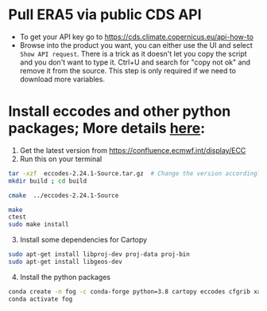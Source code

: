 # Pull ERA5 via public CDS API

- To get your API key go to https://cds.climate.copernicus.eu/api-how-to
- Browse into the product you want, you can either use the UI and select `Show API request`. There is a trick as it doesn't let you copy the script and you don't want to type it. Ctrl+U and search for "copy not ok" and remove it from the source. This step is only required if we need to download more variables.

# Install eccodes and other python packages; More details [here](https://confluence.ecmwf.int/display/ECC/ecCodes+installation):
1. Get the latest version from https://confluence.ecmwf.int/display/ECC
2. Run this on your terminal

```bash
tar -xzf  eccodes-2.24.1-Source.tar.gz  # Change the version accordingly
mkdir build ; cd build

cmake  ../eccodes-2.24.1-Source

make
ctest
sudo make install
```

3. Install some dependencies for Cartopy

```bash
sudo apt-get install libproj-dev proj-data proj-bin
sudo apt-get install libgeos-dev
```

4. Install the python packages

```bash
conda create -n fog -c conda-forge python=3.8 cartopy eccodes cfgrib xarray[complete]
conda activate fog
```
